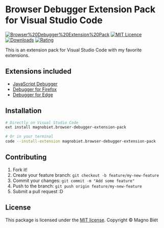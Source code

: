 # Browser Debugger Extension Pack for Visual Studio Code

[![Browser%20Debugger%20Extension%20Pack](https://img.shields.io/vscode-marketplace/v/magnobiet.browser-debugger-extension-pack.svg)](https://marketplace.visualstudio.com/items?itemName=magnobiet.browser-debugger-extension-pack)
[![MIT Licence](https://img.shields.io/badge/licence-MIT-blue.svg)](https://license.magnobiet.com/mit/2019)
[![Downloads](https://img.shields.io/vscode-marketplace/d/magnobiet.browser-debugger-extension-pack.svg)](https://marketplace.visualstudio.com/items?itemName=magnobiet.browser-debugger-extension-pack)
[![Rating](https://img.shields.io/vscode-marketplace/r/magnobiet.browser-debugger-extension-pack.svg)](https://marketplace.visualstudio.com/items?itemName=magnobiet.browser-debugger-extension-pack)

This is an extension pack for Visual Studio Code with my favorite extensions.

## Extensions included

- [JavaScript Debugger](https://marketplace.visualstudio.com/items?itemName=ms-vscode.js-debug)
- [Debugger for Firefox](https://marketplace.visualstudio.com/items?itemName=firefox-devtools.vscode-firefox-debug)
- [Debugger for Edge](https://marketplace.visualstudio.com/items?itemName=msjsdiag.debugger-for-edge)

## Installation

```bash
# Directly on Visual Studio Code
ext install magnobiet.browser-debugger-extension-pack

# Or in your terminal
code --install-extension magnobiet.browser-debugger-extension-pack
```

## Contributing

1. Fork it!
2. Create your feature branch: `git checkout -b feature/my-new-feature`
3. Commit your changes: `git commit -m "Add some feature"`
4. Push to the branch: `git push origin feature/my-new-feature`
5. Submit a pull request :D

## License

This package is licensed under the [MIT license](https://license.magnobiet.com/mit/2019). Copyright © Magno Biét
